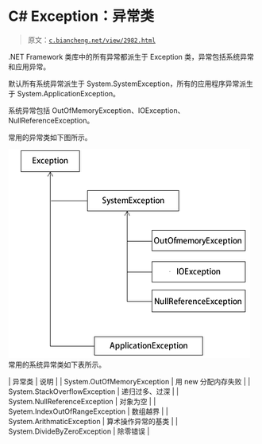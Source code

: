 # C# Exception：异常类

> 原文：[`c.biancheng.net/view/2982.html`](http://c.biancheng.net/view/2982.html)

.NET Framework 类库中的所有异常都派生于 Exception 类，异常包括系统异常和应用异常。

默认所有系统异常派生于 System.SystemException，所有的应用程序异常派生于 System.ApplicationException。

系统异常包括 OutOfMemoryException、IOException、NullReferenceException。

常用的异常类如下图所示。

![异常类继承关系图](img/e6558a7e647e46bd7f148dbd0befc65c.png)
常用的系统异常类如下表所示。

| 异常类 | 说明 |
| System.OutOfMemoryException | 用 new 分配内存失败 |
| System.StackOverflowException | 递归过多、过深 |
| System.NullReferenceException | 对象为空 |
| Syetem.IndexOutOfRangeException | 数组越界 |
| System.ArithmaticException | 算术操作异常的基类 |
| System.DivideByZeroException | 除零错误 |